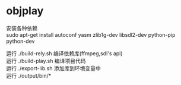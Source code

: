 # objplay
安装各种依赖 <br>
sudo apt-get install autoconf yasm zlib1g-dev libsdl2-dev python-pip python-dev <br>


运行 ./build-rely.sh 编译依赖库(ffmpeg,sdl's api) <br>
运行 ./build-play.sh 编译项目代码 <br>
运行 ./export-lib.sh 添加库到环境变量中 <br>
运行 ./output/bin/*  <br>
